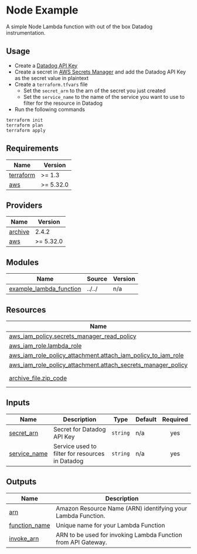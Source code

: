 # Node Example

A simple Node Lambda function with out of the box Datadog instrumentation.

## Usage

* Create a [Datadog API Key](https://app.datadoghq.com/organization-settings/api-keys)
* Create a secret in [AWS Secrets Manager](https://docs.aws.amazon.com/secretsmanager/latest/userguide/intro.html) and add the Datadog API Key as the secret value in plaintext
* Create a `terraform.tfvars` file
  - Set the `secret_arn` to the arn of the secret you just created
  - Set the `service_name` to the name of the service you want to use to filter for the resource in Datadog
* Run the following commands

```
terraform init
terraform plan
terraform apply
```

<!-- BEGIN_TF_DOCS -->
## Requirements

| Name | Version |
|------|---------|
| <a name="requirement_terraform"></a> [terraform](#requirement\_terraform) | >= 1.3 |
| <a name="requirement_aws"></a> [aws](#requirement\_aws) | >= 5.32.0 |

## Providers

| Name | Version |
|------|---------|
| <a name="provider_archive"></a> [archive](#provider\_archive) | 2.4.2 |
| <a name="provider_aws"></a> [aws](#provider\_aws) | >= 5.32.0 |

## Modules

| Name | Source | Version |
|------|--------|---------|
| <a name="module_example_lambda_function"></a> [example\_lambda\_function](#module\_example\_lambda\_function) | ../../ | n/a |

## Resources

| Name | Type |
|------|------|
| [aws_iam_policy.secrets_manager_read_policy](https://registry.terraform.io/providers/hashicorp/aws/latest/docs/resources/iam_policy) | resource |
| [aws_iam_role.lambda_role](https://registry.terraform.io/providers/hashicorp/aws/latest/docs/resources/iam_role) | resource |
| [aws_iam_role_policy_attachment.attach_iam_policy_to_iam_role](https://registry.terraform.io/providers/hashicorp/aws/latest/docs/resources/iam_role_policy_attachment) | resource |
| [aws_iam_role_policy_attachment.attach_secrets_manager_policy](https://registry.terraform.io/providers/hashicorp/aws/latest/docs/resources/iam_role_policy_attachment) | resource |
| [archive_file.zip_code](https://registry.terraform.io/providers/hashicorp/archive/latest/docs/data-sources/file) | data source |

## Inputs

| Name | Description | Type | Default | Required |
|------|-------------|------|---------|:--------:|
| <a name="input_secret_arn"></a> [secret\_arn](#input\_secret\_arn) | Secret for Datadog API Key | `string` | n/a | yes |
| <a name="input_service_name"></a> [service\_name](#input\_service\_name) | Service used to filter for resources in Datadog | `string` | n/a | yes |

## Outputs

| Name | Description |
|------|-------------|
| <a name="output_arn"></a> [arn](#output\_arn) | Amazon Resource Name (ARN) identifying your Lambda Function. |
| <a name="output_function_name"></a> [function\_name](#output\_function\_name) | Unique name for your Lambda Function |
| <a name="output_invoke_arn"></a> [invoke\_arn](#output\_invoke\_arn) | ARN to be used for invoking Lambda Function from API Gateway. |
<!-- END_TF_DOCS -->
